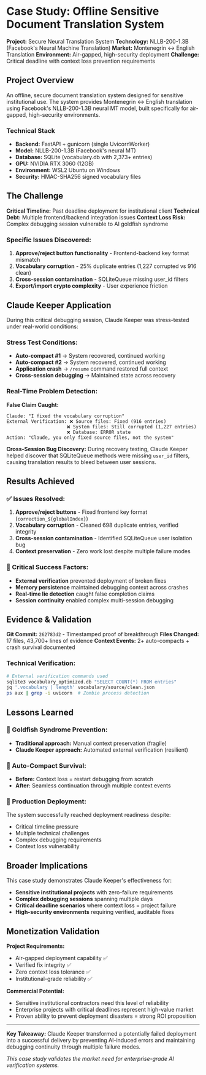 # Case Study: Offline Sensitive Document Translation System

**Project:** Secure Neural Translation System
**Technology:** NLLB-200-1.3B (Facebook's Neural Machine Translation)
**Market:** Montenegrin ↔ English Translation
**Environment:** Air-gapped, high-security deployment
**Challenge:** Critical deadline with context loss prevention requirements

## Project Overview

An offline, secure document translation system designed for sensitive institutional use. The system provides Montenegrin ↔ English translation using Facebook's NLLB-200-1.3B neural MT model, built specifically for air-gapped, high-security environments.

### Technical Stack
- **Backend:** FastAPI + gunicorn (single UvicornWorker)
- **Model:** NLLB-200-1.3B (Facebook's neural MT)
- **Database:** SQLite (vocabulary.db with 2,373+ entries)
- **GPU:** NVIDIA RTX 3060 (12GB)
- **Environment:** WSL2 Ubuntu on Windows
- **Security:** HMAC-SHA256 signed vocabulary files

## The Challenge

**Critical Timeline:** Past deadline deployment for institutional client
**Technical Debt:** Multiple frontend/backend integration issues
**Context Loss Risk:** Complex debugging session vulnerable to AI goldfish syndrome

### Specific Issues Discovered:
1. **Approve/reject button functionality** - Frontend-backend key format mismatch
2. **Vocabulary corruption** - 25% duplicate entries (1,227 corrupted vs 916 clean)
3. **Cross-session contamination** - SQLiteQueue missing user_id filters
4. **Export/import crypto complexity** - User experience friction

## Claude Keeper Application

During this critical debugging session, Claude Keeper was stress-tested under real-world conditions:

### Stress Test Conditions:
- **Auto-compact #1** → System recovered, continued working
- **Auto-compact #2** → System recovered, continued working
- **Application crash** → `/resume` command restored full context
- **Cross-session debugging** → Maintained state across recovery

### Real-Time Problem Detection:

**False Claim Caught:**
```
Claude: "I fixed the vocabulary corruption"
External Verification: ❌ Source files: Fixed (916 entries)
                      ❌ System files: Still corrupted (1,227 entries)
                      ❌ Database: ERROR state
Action: "Claude, you only fixed source files, not the system"
```

**Cross-Session Bug Discovery:**
During recovery testing, Claude Keeper helped discover that SQLiteQueue methods were missing `user_id` filters, causing translation results to bleed between user sessions.

## Results Achieved

### ✅ Issues Resolved:
1. **Approve/reject buttons** - Fixed frontend key format (`correction_${globalIndex}`)
2. **Vocabulary corruption** - Cleaned 698 duplicate entries, verified integrity
3. **Cross-session contamination** - Identified SQLiteQueue user isolation bug
4. **Context preservation** - Zero work lost despite multiple failure modes

### 🎯 Critical Success Factors:
- **External verification** prevented deployment of broken fixes
- **Memory persistence** maintained debugging context across crashes
- **Real-time lie detection** caught false completion claims
- **Session continuity** enabled complex multi-session debugging

## Evidence & Validation

**Git Commit:** `262783d2` - Timestamped proof of breakthrough
**Files Changed:** 17 files, 43,700+ lines of evidence
**Context Events:** 2+ auto-compacts + crash survival documented

### Technical Verification:
```bash
# External verification commands used
sqlite3 vocabulary_optimized.db "SELECT COUNT(*) FROM entries"
jq '.vocabulary | length' vocabulary/source/clean.json
ps aux | grep -i uvicorn  # Zombie process detection
```

## Lessons Learned

### 🧠 Goldfish Syndrome Prevention:
- **Traditional approach:** Manual context preservation (fragile)
- **Claude Keeper approach:** Automated external verification (resilient)

### 🔄 Auto-Compact Survival:
- **Before:** Context loss = restart debugging from scratch
- **After:** Seamless continuation through multiple context events

### 🎯 Production Deployment:
The system successfully reached deployment readiness despite:
- Critical timeline pressure
- Multiple technical challenges
- Complex debugging requirements
- Context loss vulnerability

## Broader Implications

This case study demonstrates Claude Keeper's effectiveness for:
- **Sensitive institutional projects** with zero-failure requirements
- **Complex debugging sessions** spanning multiple days
- **Critical deadline scenarios** where context loss = project failure
- **High-security environments** requiring verified, auditable fixes

## Monetization Validation

**Project Requirements:**
- Air-gapped deployment capability ✅
- Verified fix integrity ✅
- Zero context loss tolerance ✅
- Institutional-grade reliability ✅

**Commercial Potential:**
- Sensitive institutional contractors need this level of reliability
- Enterprise projects with critical deadlines represent high-value market
- Proven ability to prevent deployment disasters = strong ROI proposition

---

**Key Takeaway:** Claude Keeper transformed a potentially failed deployment into a successful delivery by preventing AI-induced errors and maintaining debugging continuity through multiple failure modes.

*This case study validates the market need for enterprise-grade AI verification systems.*